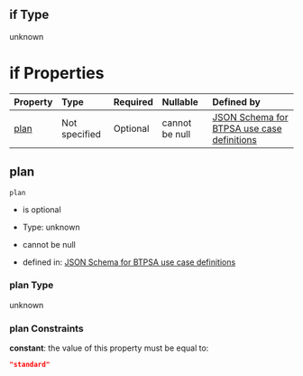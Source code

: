 ## if Type

unknown

# if Properties

| Property      | Type          | Required | Nullable       | Defined by                                                                                                                                                                                                                                    |
| :------------ | :------------ | :------- | :------------- | :-------------------------------------------------------------------------------------------------------------------------------------------------------------------------------------------------------------------------------------------- |
| [plan](#plan) | Not specified | Optional | cannot be null | [JSON Schema for BTPSA use case definitions](btpsa-usecase-properties-services-items-allof-1-then-allof-116-then-allof-1-if-properties-plan.md "undefined#/properties/services/items/allOf/1/then/allOf/116/then/allOf/1/if/properties/plan") |

## plan



`plan`

*   is optional

*   Type: unknown

*   cannot be null

*   defined in: [JSON Schema for BTPSA use case definitions](btpsa-usecase-properties-services-items-allof-1-then-allof-116-then-allof-1-if-properties-plan.md "undefined#/properties/services/items/allOf/1/then/allOf/116/then/allOf/1/if/properties/plan")

### plan Type

unknown

### plan Constraints

**constant**: the value of this property must be equal to:

```json
"standard"
```
